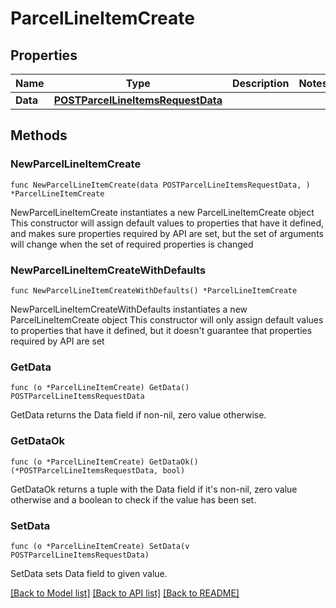 # ParcelLineItemCreate

## Properties

Name | Type | Description | Notes
------------ | ------------- | ------------- | -------------
**Data** | [**POSTParcelLineItemsRequestData**](POSTParcelLineItemsRequestData.md) |  | 

## Methods

### NewParcelLineItemCreate

`func NewParcelLineItemCreate(data POSTParcelLineItemsRequestData, ) *ParcelLineItemCreate`

NewParcelLineItemCreate instantiates a new ParcelLineItemCreate object
This constructor will assign default values to properties that have it defined,
and makes sure properties required by API are set, but the set of arguments
will change when the set of required properties is changed

### NewParcelLineItemCreateWithDefaults

`func NewParcelLineItemCreateWithDefaults() *ParcelLineItemCreate`

NewParcelLineItemCreateWithDefaults instantiates a new ParcelLineItemCreate object
This constructor will only assign default values to properties that have it defined,
but it doesn't guarantee that properties required by API are set

### GetData

`func (o *ParcelLineItemCreate) GetData() POSTParcelLineItemsRequestData`

GetData returns the Data field if non-nil, zero value otherwise.

### GetDataOk

`func (o *ParcelLineItemCreate) GetDataOk() (*POSTParcelLineItemsRequestData, bool)`

GetDataOk returns a tuple with the Data field if it's non-nil, zero value otherwise
and a boolean to check if the value has been set.

### SetData

`func (o *ParcelLineItemCreate) SetData(v POSTParcelLineItemsRequestData)`

SetData sets Data field to given value.



[[Back to Model list]](../README.md#documentation-for-models) [[Back to API list]](../README.md#documentation-for-api-endpoints) [[Back to README]](../README.md)


